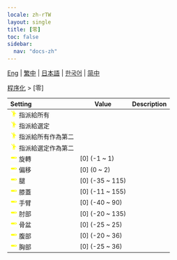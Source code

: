 ```yaml
---
locale: zh-rTW
layout: single
title: [零]
toc: false
sidebar:
  nav: "docs-zh"
---
```

[Eng](/dancexr/menu/2025.4/motion/zero) | [繁中](/tw/dancexr/menu/2025.4/motion/zero) | [日本語](/jp/dancexr/menu/2025.4/motion/zero) | [한국어](/kr/dancexr/menu/2025.4/motion/zero) | [简中](/zh/dancexr/menu/2025.4/motion/zero)

[程序化](../menu#程序化) > [零]



| Setting | Value | Description |
| :--- | --- | :--- |
|<nobr> ![motion icon](/images/icon/ic_motion.png)  指派給所有</nobr>|| 
|<nobr> ![motion icon](/images/icon/ic_motion.png)  指派給選定</nobr>|| 
|<nobr> ![motion icon](/images/icon/ic_motion.png)  指派給所有作為第二</nobr>|| 
|<nobr> ![motion icon](/images/icon/ic_motion.png)  指派給選定作為第二</nobr>|| 
|<nobr> ![slider icon](/images/icon/ic_slider.png)  旋轉</nobr>| [0] (-1 ~ 1) | 
|<nobr> ![slider icon](/images/icon/ic_slider.png)  偏移</nobr>| [0] (0 ~ 2) | 
|<nobr> ![slider icon](/images/icon/ic_slider.png)  腿</nobr>| [0] (-35 ~ 115) | 
|<nobr> ![slider icon](/images/icon/ic_slider.png)  膝蓋</nobr>| [0] (-11 ~ 155) | 
|<nobr> ![slider icon](/images/icon/ic_slider.png)  手臂</nobr>| [0] (-40 ~ 90) | 
|<nobr> ![slider icon](/images/icon/ic_slider.png)  肘部</nobr>| [0] (-20 ~ 135) | 
|<nobr> ![slider icon](/images/icon/ic_slider.png)  骨盆</nobr>| [0] (-25 ~ 25) | 
|<nobr> ![slider icon](/images/icon/ic_slider.png)  腹部</nobr>| [0] (-20 ~ 36) | 
|<nobr> ![slider icon](/images/icon/ic_slider.png)  胸部</nobr>| [0] (-25 ~ 36) | 
